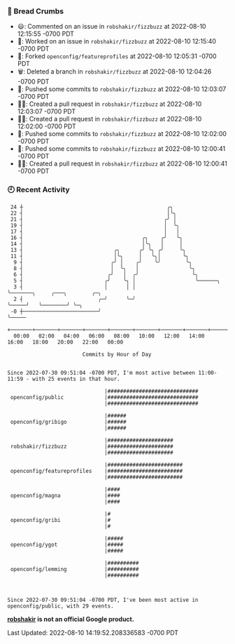 ### 🍞 Bread Crumbs

 * 😃: Commented on an issue in `robshakir/fizzbuzz` at 2022-08-10 12:15:55 -0700 PDT
 * 👀: Worked on an issue in `robshakir/fizzbuzz` at 2022-08-10 12:15:40 -0700 PDT
 * 🍴: Forked `openconfig/featureprofiles` at 2022-08-10 12:05:31 -0700 PDT
 * 🗑: Deleted a branch in `robshakir/fizzbuzz` at 2022-08-10 12:04:26 -0700 PDT
 * 🚢: Pushed some commits to `robshakir/fizzbuzz` at 2022-08-10 12:03:07 -0700 PDT
 * ✍🏼: Created a pull request in `robshakir/fizzbuzz` at 2022-08-10 12:03:07 -0700 PDT
 * ✍🏼: Created a pull request in `robshakir/fizzbuzz` at 2022-08-10 12:02:00 -0700 PDT
 * 🚢: Pushed some commits to `robshakir/fizzbuzz` at 2022-08-10 12:02:00 -0700 PDT
 * 🚢: Pushed some commits to `robshakir/fizzbuzz` at 2022-08-10 12:00:41 -0700 PDT
 * ✍🏼: Created a pull request in `robshakir/fizzbuzz` at 2022-08-10 12:00:41 -0700 PDT

### 🕘 Recent Activity
```
 24 ┼                                              ╭╮
 22 ┤                                              │╰╮
 21 ┤                                             ╭╯ │
 19 ┤                                             │  ╰╮
 17 ┤                                             │   │
 16 ┤                                      ╭╮    ╭╯   ╰╮
 14 ┤                                      │╰╮   │     │
 13 ┤                             ╭╮      ╭╯ ╰╮ ╭╯     ╰╮
 11 ┤                             │╰╮     │   ╰╮│       ╰╮
  9 ┤                            ╭╯ │    ╭╯    ╰╯        ╰╮
  8 ┤                            │  ╰╮   │                ╰╮
  6 ┤                           ╭╯   │  ╭╯                 ╰╮
  5 ┤                          ╭╯    ╰╮ │                   ╰──────╮
  3 ┤                          │      │ │                          ╰───────╮     ╭───╮        ╭─╮
  2 ┤                        ╭─╯      ╰─╯                                  ╰─────╯   ╰────────╯ ╰─╮
 -0 ┼────────────────────────╯                                                                    ╰─────
    +───────+───────+───────+───────+───────+───────+───────+───────+───────+───────+───────+───────+────
  00:00   02:00   04:00   06:00   08:00   10:00   12:00   14:00   16:00   18:00   20:00   22:00   00:00   

						Commits by Hour of Day


Since 2022-07-30 09:51:04 -0700 PDT, I'm most active between 11:00-11:59 - with 25 events in that hour.

```



```
                               |#############################
 openconfig/public             |#############################
                               |#############################

                               |######
 openconfig/gribigo            |######
                               |######

                               |#####################
 robshakir/fizzbuzz            |#####################
                               |#####################

                               |########################
 openconfig/featureprofiles    |########################
                               |########################

                               |####
 openconfig/magna              |####
                               |####

                               |#
 openconfig/gribi              |#
                               |#

                               |#####
 openconfig/ygot               |#####
                               |#####

                               |##########
 openconfig/lemming            |##########
                               |##########



Since 2022-07-30 09:51:04 -0700 PDT, I've been most active in openconfig/public, with 29 events.

```
**[robshakir](mailto:robjs@google.com) is not an official Google product.**  


Last Updated: 2022-08-10 14:19:52.208336583 -0700 PDT
